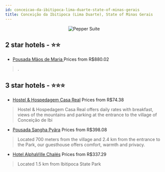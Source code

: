 ```yaml
---
id: conceicao-da-ibitipoca-lima-duarte-state-of-minas-gerais
title: Conceição da Ibitipoca (Lima Duarte), State of Minas Gerais
---
```


<center><img src="https://static.hotelurbano.com/reservas/prod0/6/6430/5616b4858004f_pousada-maos-de-maria.jpg" alt="Pepper Suite" /></center>


##  2 star hotels - ⭐️⭐️

-    [Pousada Mãos de Maria ](https://us.hurb.com/hotels/conceicao-do-ibitipoca/pousada-maos-de-maria-6430?cmp=18055) Prices from R$880.02
   > .

##  3 star hotels - ⭐️⭐️⭐️

-    [Hostel & Hospedagem Casa Real](https://us.hurb.com/hotels/conceicao-do-ibitipoca/hostel-hospedagem-casa-real-10589?cmp=18055) Prices from R$74.38
   > Hostel & Hospedagem Casa Real offers daily rates with breakfast, views of the mountains and parking at the entrance to the village of Conceição de Ibi
-    [Pousada Sangha Pyãra](https://us.hurb.com/hotels/conceicao-do-ibitipoca/pousada-sangha-pyara-6255?cmp=18055) Prices from R$398.08
   > Located 700 meters from the village and 2.4 km from the entrance to the Park, our guesthouse offers comfort, warmth and privacy.
-    [Hotel AlphaVille Chalés](https://us.hurb.com/hotels/conceicao-do-ibitipoca/hotel-alpha-ville-chales-4369?cmp=18055) Prices from R$337.29
   > Located 1.5 km from Ibitipoca State Park
